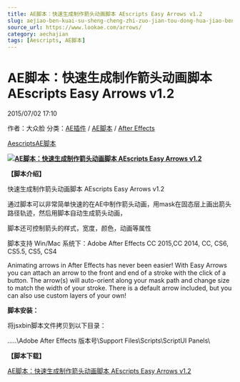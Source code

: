 ```yaml
---
title: AE脚本：快速生成制作箭头动画脚本 AEscripts Easy Arrows v1.2
slug: aejiao-ben-kuai-su-sheng-cheng-zhi-zuo-jian-tou-dong-hua-jiao-ben-aescripts-easy-arrows-v1-2
source_url: https://www.lookae.com/arrows/
category: aechajian
tags: [Aescripts, AE脚本]
---
```

# AE脚本：快速生成制作箭头动画脚本 AEscripts Easy Arrows v1.2

2015/07/02 17:10

作者：大众脸
分类：[AE插件](https://www.lookae.com/after-effects/aechajian/) / [AE脚本](https://www.lookae.com/after-effects/aescripts/) / [After Effects](https://www.lookae.com/after-effects/)

[Aescripts](https://www.lookae.com/tag/aescripts/)[AE脚本](https://www.lookae.com/tag/ae%e8%84%9a%e6%9c%ac/)

**[![AE脚本：快速生成制作箭头动画脚本 AEscripts Easy Arrows v1.2](https://www.lookae.com/wp-content/uploads/2015/07/Arrows.jpg "AE脚本：快速生成制作箭头动画脚本 AEscripts Easy Arrows v1.2-LookAE.com")](https://www.lookae.com/wp-content/uploads/2015/07/Arrows.jpg)**

**【脚本介绍】**

快速生成制作箭头动画脚本 AEscripts Easy Arrows v1.2

通过脚本可以非常简单快速的在AE中制作箭头动画，用mask在固态层上画出箭头路径轨迹，然后用脚本自动生成箭头动画，

脚本还可控制箭头的样式，宽度，颜色，动画等属性

脚本支持 Win/Mac 系统下：Adobe After Effects CC 2015,CC 2014, CC, CS6, CS5.5, CS5, CS4

Animating arrows in After Effects has never been easier! With Easy Arrows you can attach an arrow to the front and end of a stroke with the click of a button. The arrow(s) will auto-orient along your mask path and change size to match the width of your stroke. There is a default arrow included, but you can also use custom layers of your own!

**脚本安装：**

将jsxbin脚本文件拷贝到以下目录：

…..\Adobe After Effects 版本号\Support Files\Scripts\ScriptUI Panels\

**【脚本下载】**

[AE脚本：快速生成制作箭头动画脚本 AEscripts Easy Arrows v1.2](https://www.400gb.com/file/103539725)
